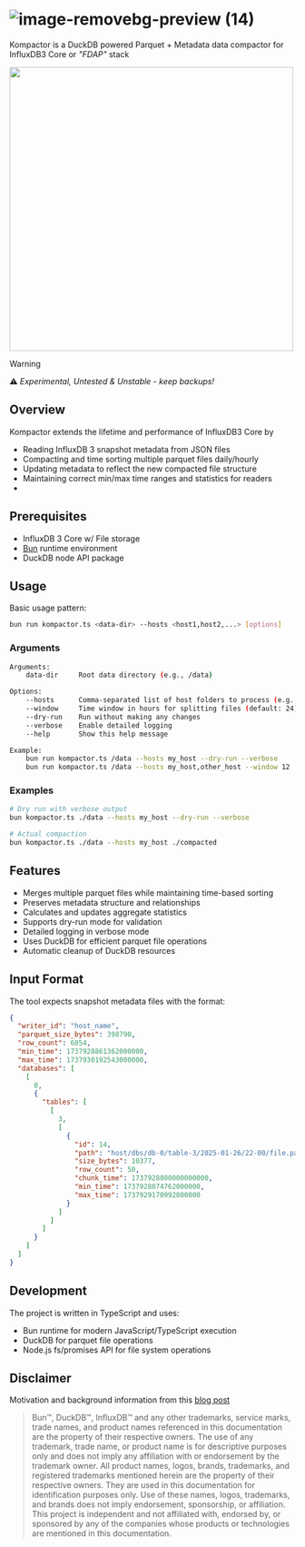 # ![image-removebg-preview (14)](https://github.com/user-attachments/assets/fd2af745-0ab4-4960-b7df-589189ef8ca1)

Kompactor is a DuckDB powered Parquet + Metadata data compactor for InfluxDB3 Core or _"FDAP"_ stack

<img src="https://github.com/user-attachments/assets/1945e6ec-11f3-48ce-b92e-e06481eb4421" width=500 />

> [!WARNING]
> ⚠️ _Experimental, Untested & Unstable - keep backups!_

## Overview

Kompactor extends the lifetime and performance of InfluxDB3 Core by
- Reading InfluxDB 3 snapshot metadata from JSON files
- Compacting and time sorting multiple parquet files daily/hourly
- Updating metadata to reflect the new compacted file structure
- Maintaining correct min/max time ranges and statistics for readers
- 

## Prerequisites

- InfluxDB 3 Core w/ File storage
- [Bun](https://bun.sh/) runtime environment
- DuckDB node API package


## Usage

Basic usage pattern:
```bash
bun run kompactor.ts <data-dir> --hosts <host1,host2,...> [options]
```

### Arguments
```bash
Arguments:
    data-dir     Root data directory (e.g., /data)

Options:
    --hosts      Comma-separated list of host folders to process (e.g., my_host,other_host)
    --window     Time window in hours for splitting files (default: 24)
    --dry-run    Run without making any changes
    --verbose    Enable detailed logging
    --help       Show this help message

Example:
    bun run kompactor.ts /data --hosts my_host --dry-run --verbose
    bun run kompactor.ts /data --hosts my_host,other_host --window 12

```

### Examples
```bash
# Dry run with verbose output
bun kompactor.ts ./data --hosts my_host --dry-run --verbose

# Actual compaction
bun kompactor.ts ./data --hosts my_host ./compacted
```

## Features

- Merges multiple parquet files while maintaining time-based sorting
- Preserves metadata structure and relationships
- Calculates and updates aggregate statistics
- Supports dry-run mode for validation
- Detailed logging in verbose mode
- Uses DuckDB for efficient parquet file operations
- Automatic cleanup of DuckDB resources

## Input Format

The tool expects snapshot metadata files with the format:
```json
{
  "writer_id": "host_name",
  "parquet_size_bytes": 398790,
  "row_count": 6854,
  "min_time": 1737928861362000000,
  "max_time": 1737930192543000000,
  "databases": [
    [
      0,
      {
        "tables": [
          [
            3,
            [
              {
                "id": 14,
                "path": "host/dbs/db-0/table-3/2025-01-26/22-00/file.parquet",
                "size_bytes": 10377,
                "row_count": 50,
                "chunk_time": 1737928800000000000,
                "min_time": 1737928874762000000,
                "max_time": 1737929170992000000
              }
            ]
          ]
        ]
      }
    ]
  ]
}
```

## Development

The project is written in TypeScript and uses:
- Bun runtime for modern JavaScript/TypeScript execution
- DuckDB for parquet file operations
- Node.js fs/promises API for file system operations

## Disclaimer

Motivation and background information from this [blog post](https://www.influxdata.com/blog/influxdb3-open-source-public-alpha-jan-27/?utm_source=linkedin&utm_medium=social&utm_campaign=2025-01-13-InfluxDB-3-Launch)


> Bun™, DuckDB™, InfluxDB™ and any other trademarks, service marks, trade names, and product names referenced in this documentation are the property of their respective owners. The use of any trademark, trade name, or product name is for descriptive purposes only and does not imply any affiliation with or endorsement by the trademark owner. All product names, logos, brands, trademarks, and registered trademarks mentioned herein are the property of their respective owners. They are used in this documentation for identification purposes only. Use of these names, logos, trademarks, and brands does not imply endorsement, sponsorship, or affiliation. This project is independent and not affiliated with, endorsed by, or sponsored by any of the companies whose products or technologies are mentioned in this documentation.

